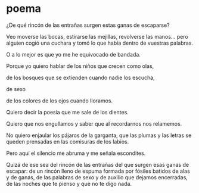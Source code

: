 # poema

¿De qué rincón de las entrañas surgen estas ganas de escaparse?

Veo moverse las bocas, estirarse las mejillas, revolverse las manos… 
pero alguien cogió una cuchara y tomó lo que había dentro de vuestras palabras.


O a lo mejor es que yo me he equivocado de bandada.


Porque yo quiero hablar de los niños que crecen como olas,

de los bosques que se extienden cuando nadie los escucha,

de sexo

de los colores de los ojos cuando lloramos.

Quiero decir la poesía que me sale de los dientes.


Quiero que nos engullamos y saber que al recordarnos nos relamemos.


No quiero 
enjaular los pájaros de la garganta, 
que las plumas y las letras se queden prensadas en las comisuras de los labios.


Pero aquí el silencio me abruma y me señala escondites.

Quizá de ese sea del rincón de las entrañas del que surgen esas ganas de escapar:
de un rincón lleno de espuma formada por fósiles batidos de alas y de ganas, 
de las palabras de sexo y de auxilio que dejamos encerradas, 
de las noches que te pienso y que no te digo nada.
